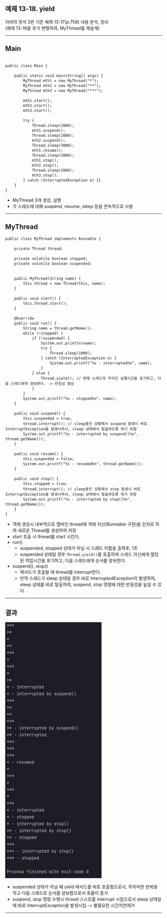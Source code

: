 
## 예제 13-18. yield

자바의 정석 3판 기준 예제 13-17(p.758) 내용 분석, 정리  
(예제 13-16을 추가 변형하여, MyThread를 재설계)

---

## Main

```

public class Main {

    public static void main(String[] args) {
        MyThread mth1 = new MyThread("*");
        MyThread mth2 = new MyThread("**");
        MyThread mth3 = new MyThread("***");

        mth1.start();
        mth2.start();
        mth3.start();

        try {
            Thread.sleep(2000);
            mth1.suspend();
            Thread.sleep(2000);
            mth2.suspend();
            Thread.sleep(3000);
            mth1.resume();
            Thread.sleep(3000);
            mth1.stop();
            mth2.stop();
            Thread.sleep(2000);
            mth3.stop();
        } catch (InterruptedException e) {}
    }
}
```
- MyThread 3개 생성, 실행
- 각 스레드에 대해 suspend, resume, sleep 등을 연속적으로 사용

---

## MyThread

```
public class MyThread implements Runnable {

    private Thread thread;

    private volatile boolean stopped;
    private volatile boolean suspended;


    public MyThread(String name) {
        this.thread = new Thread(this, name);
    }

    public void start() {
        this.thread.start();
    }

    @Override
    public void run() {
        String name = thread.getName();
        while (!stopped) {
            if (!suspended) {
                System.out.println(name);
                try {
                    Thread.sleep(1000);
                } catch (InterruptedException e) {
                    System.out.printf("%s - interrupted%n", name);
                }
            } else {
                Thread.yield(); // 현재 스레드의 주어진 실행시간을 포기하고, 다음 스레드에게 양보한다. -> 반응성 향상
            }
        }
        System.out.printf("%s - stopped%n", name);
    }

    public void suspend() {
        this.suspended = true;
        thread.interrupt(); // sleep중인 상황에서 suspend 발생시 바로 InterruptException을 발생시켜서, sleep 상태에서 탈출하도록 하기 위함
        System.out.printf("%s - interrupted by suspend()%n", thread.getName());
    }

    public void resume() {
        this.suspended = false;
        System.out.printf("%s - resumed%n", thread.getName());
    }

    public void stop() {
        this.stopped = true;
        thread.interrupt(); // sleep중인 상황에서 stop 발생시 바로 InterruptException을 발생시켜서, sleep 상태에서 탈출하도록 하기 위함
        System.out.printf("%s - interrupted by stop()%n", thread.getName());
    }
}
```
- 객체 생성시 내부적으로 멤버인 thread에 객체 자신(Runnable 구현)을 인자로 하여 새로운 Thread를 생성하여 저장
- start 호출 시 thread를 start 시킨다.
- run()
  - suspended, stopped 상태가 아닐 시 스레드 이름을 출력후, 1초
  - suspended 상태일 경우 `Thread.yield()`를 호출하여 스레드 자신에게 할당된 작업시간을 포기하고, 다음 스레드에게 순서를 양보한다.
- suspend(), stop()
  - 메서드가 호출될 때 thread를 interrupt한다.
  - 만약 스레드가 sleep 상태일 경우 바로 InterruptedException이 발생하여, sleep 상태를 바로 탈출하여, suspend, stop 명령에 대한 반응성을 높일 수 있다.

---

## 결과

![Result.png](Result.png)

- suspended 상태가 아닐 떄 yield 메서드를 바로 호출함으로서, 무의미한 반복을 막고 다음 스레드로 순서를 양보함으로서 효율이 증가
- suspend, stop 명령 수행시 thread 스스로를 interrupt 시킴으로서 sleep 상태일 때 바로 InterruptException을 발생시킴 -> 불필요한 시간지연제거

---